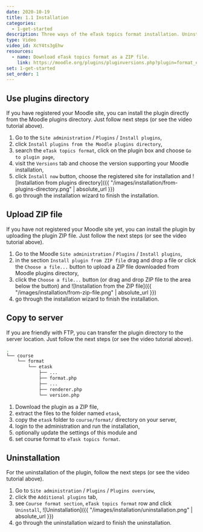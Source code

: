 ```yaml
---
date: 2020-10-19
title: 1.1 Installation
categories:
  - 1-get-started
description: Three ways of the eTask topics format installation. Uninstallation of eTask topics format.
type: Video
video_id: XcY4ts3gEhw
resources:
  - name: Download eTask topics format as a ZIP file.
    link: https://moodle.org/plugins/pluginversions.php?plugin=format_etask
set: 1-get-started
set_order: 1
---
```


## Use plugins directory

If you have registered your Moodle site, you can install the plugin directly from the Moodle plugins directory. Just follow next
steps (or see the video tutorial above).

1. Go to the `Site administration` / `Plugins` / `Install plugins`,
2. click `Install plugins from the Moodle plugins directory`,
3. search the `eTask topics format`, click on the plugin box and choose `Go to plugin page`,
4. visit the `Versions` tab and choose the version supporting your Moodle installation,
5. click `Install now` button, choose the registered site for installation and
![Installation from plugins directory]({{ "/images/installation/from-plugins-directory.png" | absolute_url }})
6. go through the installation wizard to finish the installation.

## Upload ZIP file

If you have not registered your Moodle site yet, you can install the plugin by uploading the plugin ZIP file. Just follow the next
steps (or see the video tutorial above).

1. Go to the Moodle `Site administration` / `Plugins` / `Install plugins`,
2. in the section `Install plugin from ZIP file` drag and drop a file or click the `Choose a file...` button to upload a ZIP file
downloaded from Moodle plugins directory,
3. click the `Choose a file...` button (or drag and drop ZIP file to the area below the button) and
![Installation from the ZIP file]({{ "/images/installation/from-zip-file.png" | absolute_url }})
4. go through the installation wizard to finish the installation.

## Copy to server

If you are friendly with FTP, you can transfer the plugin directory to the server location. Just follow the next steps (or see the
video tutorial above).

~~~ bash
.
└── course
    └── format
        └── etask
            ├── ...
            ├── format.php
            ├── ...
            ├── renderer.php
            └── version.php
~~~

1. Download the plugin as a ZIP file,
2. extract the files to the folder named `etask`,
3. copy the `etask` folder to `course/format/` directory on your server,
4. login to the administration and run the installation,
5. optionally update the settings of this module and
6. set course format to `eTask topics format`.

## Uninstallation

For the uninstallation of the plugin, follow the next steps (or see the video tutorial above).

1. Go to `Site administration` / `Plugins` / `Plugins overview`,
2. click the `Additional plugins` tab,
3. see `Course format section`, `eTask topics format` row and click `Uninstall`,
![Uninstallation]({{ "/images/installation/uninstallation.png" | absolute_url }})
4. go through the uninstallation wizard to finish the uninstallation.
